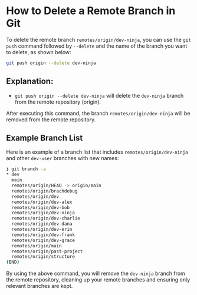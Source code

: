 # How to Delete a Remote Branch in Git

To delete the remote branch `remotes/origin/dev-ninja`, you can use the `git push` command followed by `--delete` and the name of the branch you want to delete, as shown below:

```bash
git push origin --delete dev-ninja
```

## Explanation:

- `git push origin --delete dev-ninja` will delete the `dev-ninja` branch from the remote repository (origin).

After executing this command, the branch `remotes/origin/dev-ninja` will be removed from the remote repository.

## Example Branch List

Here is an example of a branch list that includes `remotes/origin/dev-ninja` and other `dev-user` branches with new names:

```bash
❯ git branch -a
* dev
  main
  remotes/origin/HEAD -> origin/main
  remotes/origin/brachdebug
  remotes/origin/dev
  remotes/origin/dev-alex
  remotes/origin/dev-bob
  remotes/origin/dev-ninja
  remotes/origin/dev-charlie
  remotes/origin/dev-dana
  remotes/origin/dev-erin
  remotes/origin/dev-frank
  remotes/origin/dev-grace
  remotes/origin/main
  remotes/origin/past-project
  remotes/origin/structure
(END)
```

By using the above command, you will remove the `dev-ninja` branch from the remote repository, cleaning up your remote branches and ensuring only relevant branches are kept.
